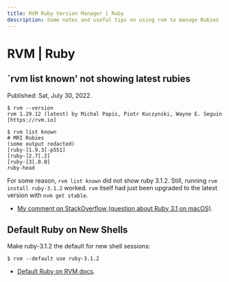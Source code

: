 ```yaml
---
title: RVM Ruby Version Manager | Ruby
description: Some notes and useful tips on using rvm to manage Rubies
---
```


# RVM | Ruby

## `rvm list known' not showing latest rubies

Published: Sat, July 30, 2022.

```shell-session
$ rvm --version
rvm 1.29.12 (latest) by Michal Papis, Piotr Kuczynski, Wayne E. Seguin [https://rvm.io]

$ rvm list known
# MRI Rubies
(some output redacted)
[ruby-]1.9.3[-p551]
[ruby-]2.7[.2]
[ruby-]3[.0.0]
ruby-head
```

For some reason, `rvm list known` did not show ruby 3.1.2.
Still, running `rvm install ruby-3.1.2` worked.
`rvm` itself had just been upgraded to the latest version with `nvm get stable`.

- [My comment on StackOverflow (question about Ruby 3.1 on macOS)](https://stackoverflow.com/questions/70672711/whats-the-right-string-to-use-when-installing-ruby-3-1-through-rvm-on-mac-os-bi#comment129235266_70673017).


## Default Ruby on New Shells

Make ruby-3.1.2 the default for new shell sessions:

```shell-session
$ rvm --default use ruby-3.1.2
```

- [Default Ruby on RVM docs](https://rvm.io/rubies/default).
